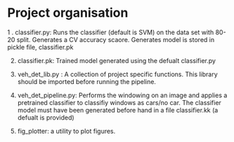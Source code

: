 # Project organisation
1 . classifier.py: Runs the classifier (default is SVM) on the data set with 80-20 split. Generates a CV accuracy scaore. Generates model is stored in pickle file, classifier.pk

2.  classifier.pk: Trained model generated using the defualt classifier.py

3. veh_det_lib.py : A collection of project specific functions. This library should be imported before running the pipeline.

4. veh_det_pipeline.py: Performs the windowing on an image and applies a pretrained classifier to classifiy windows as cars/no car. The classifier model must have been generated before hand in a file classifier.kk (a defualt is provided)

5. fig_plotter: a utility to plot figures.

